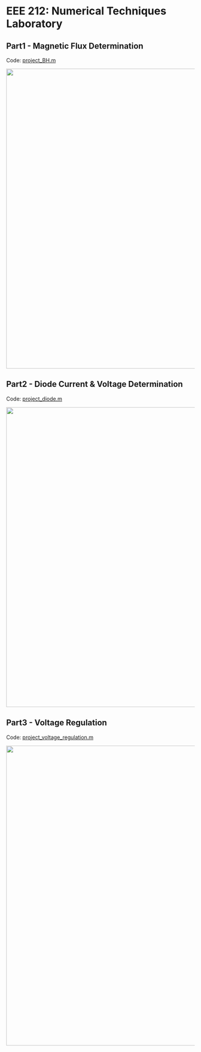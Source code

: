 # EEE 212: Numerical Techniques Laboratory

## Part1 - Magnetic Flux Determination
Code: [project_BH.m](src/project_BH.m)

<img src="https://user-images.githubusercontent.com/36858976/233390481-57676870-acfb-4597-a47c-4a27aefc3ae5.png" width="800">

## Part2 - Diode Current & Voltage Determination
Code: [project_diode.m](src/project_diode.m)

<img src="https://user-images.githubusercontent.com/36858976/233391589-b98d021d-1eb3-483b-9131-85c7bbe2a71f.png" width="800">

## Part3 - Voltage Regulation
Code: [project_voltage_regulation.m](src/project_voltage_regulation.m)

<img src="https://user-images.githubusercontent.com/36858976/233391946-6cf802be-a2a9-4ae7-a928-a171a5530c78.png" width="800">



